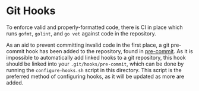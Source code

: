Git Hooks
=========

To enforce valid and properly-formatted code, there is CI in place which runs `gofmt`, `golint`, and `go vet` against code in the repository.

As an aid to prevent committing invalid code in the first place, a git pre-commit hook has been added to the repository, found in [pre-commit](./pre-commit). As it is impossible to automatically add linked hooks to a git repository, this hook should be linked into your `.git/hooks/pre-commit`, which can be done by running the `configure-hooks.sh` script in this directory. This script is the preferred method of configuring hooks, as it will be updated as more are added.
